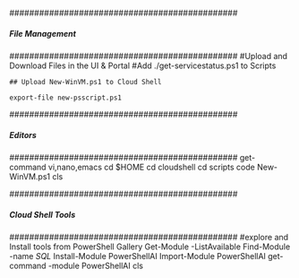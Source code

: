  
  ##############################################
  ##### File Management
  ##############################################
    #Upload and Download Files in the UI & Portal
    #Add ./get-servicestatus.ps1 to Scripts

    ## Upload New-WinVM.ps1 to Cloud Shell

    export-file new-psscript.ps1
 
  ##############################################
  ##### Editors
  ##############################################
    get-command vi,nano,emacs
    cd $HOME
    cd cloudshell 
    cd scripts
    code New-WinVM.ps1
    cls

  ##############################################
  ##### Cloud Shell Tools
  ##############################################
    #explore and Install tools from PowerShell Gallery
    Get-Module -ListAvailable
    Find-Module -name *SQL*
    Install-Module PowerShellAI
    Import-Module PowerShellAI
    get-command -module PowerShellAI
    cls
